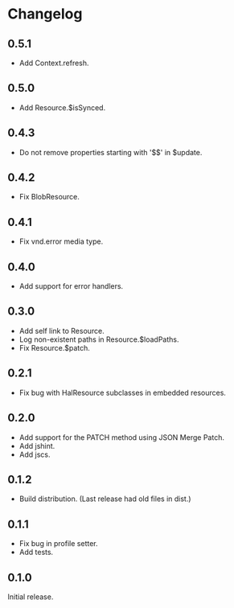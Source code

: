 # Changelog

## 0.5.1

- Add Context.refresh.

## 0.5.0

- Add Resource.$isSynced.

## 0.4.3

- Do not remove properties starting with '$$' in $update.

## 0.4.2

- Fix BlobResource.

## 0.4.1

- Fix vnd.error media type.

## 0.4.0

- Add support for error handlers.

## 0.3.0

- Add self link to Resource.
- Log non-existent paths in Resource.$loadPaths.
- Fix Resource.$patch.

## 0.2.1

- Fix bug with HalResource subclasses in embedded resources.

## 0.2.0

- Add support for the PATCH method using JSON Merge Patch.
- Add jshint.
- Add jscs.

## 0.1.2

- Build distribution. (Last release had old files in dist.)

## 0.1.1

- Fix bug in profile setter.
- Add tests.

## 0.1.0

Initial release.
